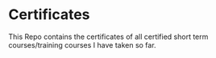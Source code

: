 # Certificates
This Repo contains the certificates of all certified short term courses/training courses I have taken so far.
